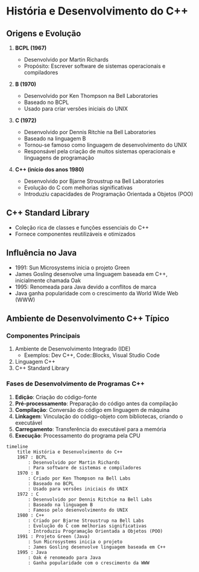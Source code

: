 # História e Desenvolvimento do C++

## Origens e Evolução

1. **BCPL (1967)**
   - Desenvolvido por Martin Richards
   - Propósito: Escrever software de sistemas operacionais e compiladores

2. **B (1970)**
   - Desenvolvido por Ken Thompson na Bell Laboratories
   - Baseado no BCPL
   - Usado para criar versões iniciais do UNIX

3. **C (1972)**
   - Desenvolvido por Dennis Ritchie na Bell Laboratories
   - Baseado na linguagem B
   - Tornou-se famoso como linguagem de desenvolvimento do UNIX
   - Responsável pela criação de muitos sistemas operacionais e linguagens de programação

4. **C++ (início dos anos 1980)**
   - Desenvolvido por Bjarne Stroustrup na Bell Laboratories
   - Evolução do C com melhorias significativas
   - Introduziu capacidades de Programação Orientada a Objetos (POO)

## C++ Standard Library

- Coleção rica de classes e funções essenciais do C++
- Fornece componentes reutilizáveis e otimizados

## Influência no Java

- 1991: Sun Microsystems inicia o projeto Green
- James Gosling desenvolve uma linguagem baseada em C++, inicialmente chamada Oak
- 1995: Renomeada para Java devido a conflitos de marca
- Java ganha popularidade com o crescimento da World Wide Web (WWW)

## Ambiente de Desenvolvimento C++ Típico

### Componentes Principais
1. Ambiente de Desenvolvimento Integrado (IDE)
   - Exemplos: Dev C++, Code::Blocks, Visual Studio Code
2. Linguagem C++
3. C++ Standard Library

### Fases de Desenvolvimento de Programas C++
1. **Edição**: Criação do código-fonte
2. **Pré-processamento**: Preparação do código antes da compilação
3. **Compilação**: Conversão do código em linguagem de máquina
4. **Linkagem**: Vinculação do código-objeto com bibliotecas, criando o executável
5. **Carregamento**: Transferência do executável para a memória
6. **Execução**: Processamento do programa pela CPU


```mermaid
timeline
    title História e Desenvolvimento do C++
    1967 : BCPL
        : Desenvolvido por Martin Richards
        : Para software de sistemas e compiladores
    1970 : B
        : Criado por Ken Thompson na Bell Labs
        : Baseado no BCPL
        : Usado para versões iniciais do UNIX
    1972 : C
        : Desenvolvido por Dennis Ritchie na Bell Labs
        : Baseado na linguagem B
        : Famoso pelo desenvolvimento do UNIX
    1980 : C++
        : Criado por Bjarne Stroustrup na Bell Labs
        : Evolução do C com melhorias significativas
        : Introduziu Programação Orientada a Objetos (POO)
    1991 : Projeto Green (Java)
        : Sun Microsystems inicia o projeto
        : James Gosling desenvolve linguagem baseada em C++
    1995 : Java
        : Oak é renomeado para Java
        : Ganha popularidade com o crescimento da WWW
```